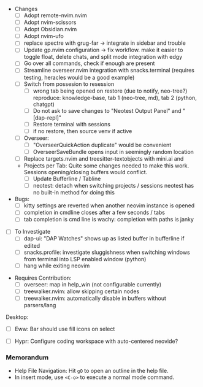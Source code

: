 - Changes
    - [ ] Adopt remote-nvim.nvim
    - [ ] Adopt nvim-scissors
    - [ ] Adopt Obsidian.nvim
    - [ ] Adopt nvim-ufo
    - [ ] replace spectre with grug-far -> integrate in sidebar and trouble
    - [ ] Update gp.nvim configuration -> fix workflow. make it easier to toggle
      float, delete chats, and split mode integration with edgy
    - [ ] Go over all commands, check if enough are present
    - [ ] Streamline overseer.nvim integration with snacks.terminal (requires testing, heracles would be a good example)
    - [ ] Switch from possesion to resession
        - [ ] wrong tab being opened on restore (due to notify, neo-tree?)
            reproduce: knowledge-base, tab 1 (neo-tree, md), tab 2 (python, chatgpt)
        - [ ] Do not ask to save changes to "Neotest Output Panel" and "[dap-repl]"
        - [ ] Restore terminal with sessions
        - [ ] if no restore, then source venv if active
    - [ ] Overseer:
        - [ ] "OverseerQuickAction duplicate" would be convenient
        - [ ] OverseerSaveBundle opens input in seemingly random location
    - [ ] Replace targets.nvim and treesitter-textobjects with mini.ai and <swap plugin>

    - Projects per Tab:
    Quite some changes needed to make this work. Sessions opening/closing
    buffers would conflict.
        - [ ] Update Bufferline / Tabline
        - [ ] neotest: detach when switching projects / sessions
                neotest has no built-in method for doing this
- Bugs:
    - [ ] kitty settings are reverted when another neovim instance is opened
    - [ ] completion in cmdline closes after a few seconds / tabs
    - [ ] tab completion is cmd line is wachy: <tab> completion with paths is janky

- [ ] To Investigate
    - [ ] dap-ui: "DAP Watches" shows up as listed buffer in bufferline if edited
    - [ ] snacks.profile: investigate sluggishness when switching windows from
      terminal into LSP enabled window (python)
    - [ ] hang while exiting neovim
- Requires Contribution:
    - [ ] overseer: map <esc> in help_win (not configurable currently)
    - [ ] treewalker.nvim: allow skipping certain nodes
    - [ ] treewalker.nvim: automatically disable in buffers without parsers/lang

Desktop:
- [ ] Eww: Bar should use fill icons on select
- [ ] Hypr: Configure coding workspace with auto-centered neovide?


### Memorandum
- Help File Navigation: Hit `gO` to open an outline in the help file.
- In insert mode, use `<C-o>` to execute a normal mode command.


